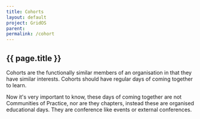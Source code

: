 ```yaml
---
title: Cohorts
layout: default
project: GridOS
parent: 
permalink: /cohort 
---
```


## {{ page.title }}

Cohorts are the functionally similar members of an organisation in that they have similar interests. Cohorts should have regular days of coming together to learn.

Now it's very important to know, these days of coming together are not Communities of Practice, nor are they chapters, instead these are organised educational days. They are conference like events or external conferences.
